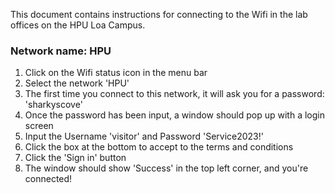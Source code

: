 This document contains instructions for connecting to the Wifi in the lab offices on the HPU Loa Campus. 

### Network name: HPU
1. Click on the Wifi status icon in the menu bar
2. Select the network 'HPU'
3. The first time you connect to this network, it will ask you for a password: 'sharkyscove'
4. Once the password has been input, a window should pop up with a login screen
5. Input the Username 'visitor' and Password 'Service2023!'
6. Click the box at the bottom to accept to the terms and conditions
7. Click the 'Sign in' button
8. The window should show 'Success' in the top left corner, and you're connected!
